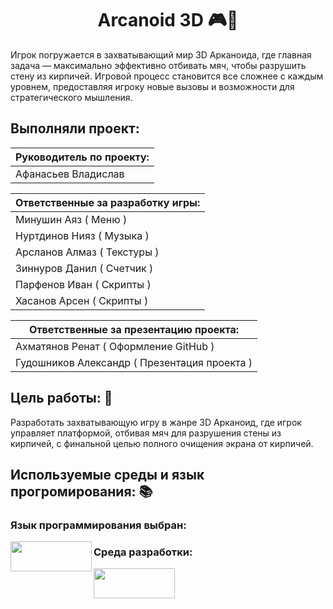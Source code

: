 <h1 align="center">Arcanoid 3D 🎮🎲</h1> 

Игрок погружается в захватывающий мир 3D Арканоида, где главная задача — максимально эффективно отбивать мяч, чтобы разрушить стену из кирпичей. Игровой процесс становится все сложнее с каждым уровнем, предоставляя игроку новые вызовы и возможности для стратегического мышления.

## Выполняли проект: 

| Руководитель по проекту: |
|--------------------------|
| Афанасьев Владислав|

| Ответственные за разработку игры: |
|------------------------------------|
| Минушин Аяз  ( Меню ) |
| Нуртдинов Нияз ( Музыка ) |
| Арсланов Алмаз  ( Текстуры ) |
| Зиннуров Данил  ( Счетчик ) |
| Парфенов Иван  ( Скрипты ) |
| Хасанов Арсен  ( Скрипты )| 

|Ответственные за презентацию проекта: |
|------------------------------------|
|Ахматянов Ренат ( Оформление GitHub ) |
|Гудошников Александр ( Презентация проекта )|

## Цель работы: 🥇
Разработать захватывающую игру в жанре 3D Арканоид, где игрок управляет платформой, отбивая мяч для разрушения стены из кирпичей, с финальной целью полного очищения экрана от кирпичей.

## Используемые среды и язык прогромирования: 📚

### Язык программирования выбран:
<a href="url"><img src="https://github.com/Renatic77/BrickBuster/assets/153199759/bc6277e3-4a7a-4477-a551-2aabed940062" align="left" height="48" width="130" ></a>
### Среда разработки:
<a href="url"><img src="https://github.com/Renatic77/BrickBuster/assets/153199759/4c033649-07f8-4fea-88ae-0645549a5c06" align="left" height="48" width="130" ></a>



